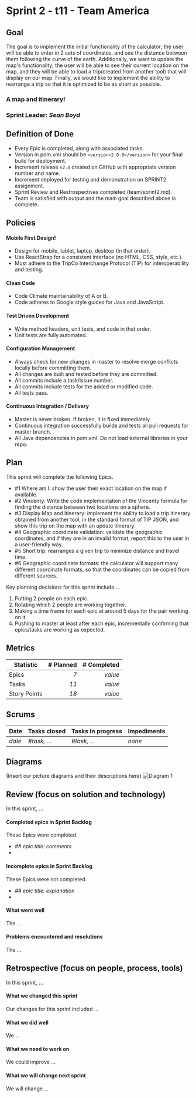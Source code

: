 # Sprint 2 - t11 - Team America

## Goal
The goal is to implement the initial functionality of the calculator; the user will be able to enter in 2 sets of coordinates, and see the distance between them following the curve of the earth. Additionally, we want to update the map's functionality; the user will be able to see their current location on the map, and they will be able to load a trip(created from another tool) that will display on our map. Finally, we would like to implement the ability to rearrange a trip so that it is optimized to be as short as possible.
### A map and itinerary!
### Sprint Leader: *Sean Boyd*

## Definition of Done

* Every Epic is completed, along with associated tasks.
* Version in pom.xml should be `<version>2.0.0</version>` for your final build for deployment.
* Increment release `v2.0` created on GitHub with appropriate version number and name.
* Increment deployed for testing and demonstration on SPRINT2 assignment.
* Sprint Review and Restrospectives completed (team/sprint2.md).
* Team is satisfied with output and the main goal described above is complete.


## Policies

#### Mobile First Design!
* Design for mobile, tablet, laptop, desktop (in that order).
* Use ReactStrap for a consistent interface (no HTML, CSS, style, etc.).
* Must adhere to the TripCo Interchange Protocol (TIP) for interoperability and testing.
#### Clean Code
* Code Climate maintainability of A or B.
* Code adheres to Google style guides for Java and JavaScript.
#### Test Driven Development
* Write method headers, unit tests, and code in that order.
* Unit tests are fully automated.
#### Configuration Management
* Always check for new changes in master to resolve merge conflicts locally before committing them.
* All changes are built and tested before they are committed.
* All commits include a task/issue number.
* All commits include tests for the added or modified code.
* All tests pass.
#### Continuous Integration / Delivery 
* Master is never broken.  If broken, it is fixed immediately.
* Continuous integration successfully builds and tests all pull requests for master branch.
* All Java dependencies in pom.xml.  Do not load external libraries in your repo. 


## Plan

This sprint will complete the following Epics.

* #1 Where am I: show the user their exact location on the map if available.
* #2 Vincenty: Write the code implementation of the Vincenty formula for finding the distance between two locations on a sphere.
* #3 Display Map and itinerary: implement the ability to load a trip itinerary obtained from another tool, in the standard format of TIP JSON, and show this trip on the map with an update itinerary. 
* #4 Geographic coordinate validation: validate the geographic coordinates, and if they are in an invalid format, report this to the user in a user-friendly way.
* #5 Short trip: rearranges a given trip to minimize distance and travel time.
* #6 Geographic coordinate formats: the calculator will support many different coordinate formats, so that the coordinates can be copied from different sources.

Key planning decisions for this sprint include ...
1. Putting 2 people on each epic.
2. Rotating which 2 people are working together.
3. Making a time frame for each epic at around 5 days for the pair working on it.
4. Pushing to master at least after each epic, incrementally confirming that epics/tasks are working as expected.

## Metrics

| Statistic | # Planned | # Completed |
| --- | ---: | ---: |
| Epics | *7* | *value* |
| Tasks |  *11*   | *value* | 
| Story Points |  *18*  | *value* | 


## Scrums

| Date | Tasks closed  | Tasks in progress | Impediments |
| :--- | :--- | :--- | :--- |
| *date* | *#task, ...* | *#task, ...* | *none* | 


## Diagrams

(Insert our picture diagrams and their descriptions here)
![Diagram 1](Sprint2ComponentsDiagram.jpg)

## Review (focus on solution and technology)

In this sprint, ...

#### Completed epics in Sprint Backlog 

These Epics were completed.

* *## epic title: comments*
* 

#### Incomplete epics in Sprint Backlog 

These Epics were not completed.

* *## epic title: explanation*
*

#### What went well

The ...


#### Problems encountered and resolutions

The ...


## Retrospective (focus on people, process, tools)

In this sprint, ...

#### What we changed this sprint

Our changes for this sprint included ...

#### What we did well

We ...

#### What we need to work on

We could improve ...

#### What we will change next sprint 

We will change ...
